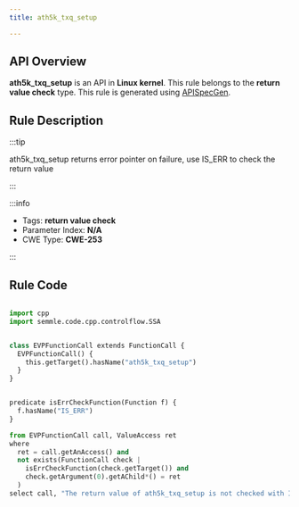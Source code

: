 ```yaml
---
title: ath5k_txq_setup

---
```



## API Overview
**ath5k_txq_setup** is an API in **Linux kernel**. This rule belongs to the **return value check** type. This rule is generated using [APISpecGen](../../tools/APISpecGen).
## Rule Description

:::tip

ath5k_txq_setup returns error pointer on failure, use IS_ERR to check the return value

:::

:::info

- Tags: **return value check**
- Parameter Index: **N/A**
- CWE Type: **CWE-253**

:::

## Rule Code
```python

import cpp
import semmle.code.cpp.controlflow.SSA


class EVPFunctionCall extends FunctionCall {
  EVPFunctionCall() {
    this.getTarget().hasName("ath5k_txq_setup")
  }
}


predicate isErrCheckFunction(Function f) {
  f.hasName("IS_ERR") 
}

from EVPFunctionCall call, ValueAccess ret
where
  ret = call.getAnAccess() and
  not exists(FunctionCall check |
    isErrCheckFunction(check.getTarget()) and
    check.getArgument(0).getAChild*() = ret
  )
select call, "The return value of ath5k_txq_setup is not checked with IS_ERR."
    
```